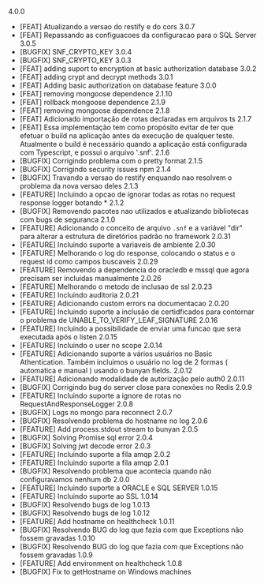 4.0.0
 - [FEAT] Atualizando a versao do restify e do cors
3.0.7
 - [FEAT] Repassando as configuacoes da configuracao para o SQL Server
3.0.5
 - [BUGFIX] SNF_CRYPTO_KEY
3.0.4
 - [BUGFIX] SNF_CRYPTO_KEY
3.0.3
 - [FEAT] adding suport to encryption at basic authorization database
3.0.2
 - [FEAT] adding crypt and decrypt methods
3.0.1
 - [FEAT] Adding basic authorization on database feature
3.0.0
 - [FEAT] removing mongoose dependence
2.1.10
 - [FEAT] rollback  mongoose dependence
2.1.9
 - [FEAT] removing mongoose dependence
2.1.8
 - [FEAT] Adicionado importação de rotas declaradas em arquivos ts 
2.1.7
 - [FEAT] Essa implementação tem como propósito evitar de ter que efetuar o build na aplicação antes da execução de qualquer teste. Atualmente o build é necessário quando a aplicação está configurada com Typescript, e possui o arquivo '.snf'.
2.1.6
 - [BUGFIX] Corrigindo problema com o pretty format
2.1.5
 - [BUGFIX] Corrigindo security issues npm
2.1.4
 - [BUGFIX] Travando a versao do restify enquando nao resolvem o problema da nova versao deles
2.1.3
 - [FEATURE] Incluindo a opcao de ignorar todas as rotas no request response logger botando *
2.1.2
 - [BUGFIX] Removendo pacotes nao utilizados e atualizando bibliotecas com bugs de seguranca 
2.1.0
 - [FEATURE] Adicionando o conceito de arquivo `.snf` e a variável "dir" para alterar a estrutura de diretórios padrão no framework
2.0.31
 - [FEATURE] Incluindo suporte a variaveis de ambiente
2.0.30
 - [FEATURE] Melhorando o log do response, colocando o status e o request id como campos buscaveis
2.0.29
 - [FEATURE] Removendo a dependencia do oracledb e mssql que agora precisam ser incluidas manualmente
2.0.26
 - [FEATURE] Melhorando o metodo de inclusao de ssl
2.0.23
 - [FEATURE] Incluindo auditoria
2.0.21
 - [FEATURE] Adicionando custom errors na documentacao
2.0.20
 - [FEATURE] Incluindo suporte a inclusão de certidficados para contornar o problema de UNABLE_TO_VERIFY_LEAF_SIGNATURE
2.0.16
 - [FEATURE] Incluindo a possibilidade de enviar uma funcao que sera executada após o listen
2.0.15
 - [FEATURE] Incluindo o user no scope
2.0.14
 - [FEATURE] Adicionando suporte a vários usuários no Basic Athentication. Também incluimos o usuário no log de 2 formas ( automatica e manual ) usando o bunyan fields.
2.0.12
 - [FEATURE] Adicionando modalidade de autorização pelo auth0
2.0.11
 - [BUGFIX] Corrigindo bug do server close para conexões no Redis
2.0.9
 - [FEATURE] Incluindo suporte a ignore de rotas no RequestAndResponseLogger
2.0.8
 - [BUGFIX] Logs no mongo para reconnect
2.0.7
 - [BUGFIX] Resolvendo problema do hostname no log
2.0.6
 - [FEATURE] Add process.stdout stream to bunyan
2.0.5
 - [BUGFIX] Solving Promise sql error
2.0.4
 - [BUGFIX] Solving jwt decode error
2.0.3
 - [FEATURE] Incluindo suporte a fila amqp
2.0.2
 - [FEATURE] Incluindo suporte a fila amqp
2.0.1
 - [BUGFIX] Resolvendo problema que acontecia quando não configuravamos nenhum db
2.0.0
 - [FEATURE] Incluindo suporte a ORACLE e SQL SERVER
1.0.15
 - [FEATURE] Incluindo suporte ao SSL
1.0.14
 - [BUGFIX] Resolvendo bugs de log
1.0.13
 - [BUGFIX] Resolvendo bugs de log
1.0.12
 - [FEATURE] Add hostname on healthcheck
1.0.11
 - [BUGFIX] Resolvendo BUG do log que fazia com que Exceptions não fossem gravadas
1.0.10
 - [BUGFIX] Resolvendo BUG do log que fazia com que Exceptions não fossem gravadas
1.0.9
 - [FEATURE] Add environment on healthcheck
1.0.8
 - [BUGFIX] Fix to getHostname on Windows machines